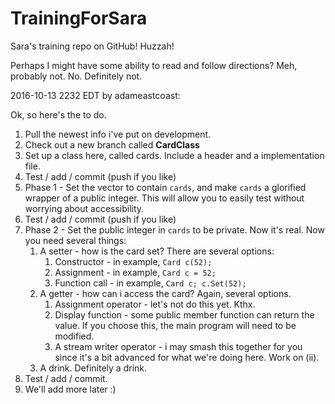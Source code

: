 # TrainingForSara
Sara's training repo on GitHub! Huzzah!

Perhaps I might have some ability to read and follow directions?  Meh, probably not.  No.  Definitely not.  

2016-10-13 2232 EDT by adameastcoast:

Ok, so here's the to do.

<ol>
<li>Pull the newest info i've put on development.</li>
<li>Check out a new branch called <b>CardClass</b></li>
<li>Set up a class here, called cards. Include a header and a implementation file.</li>
<li>Test / add / commit (push if you like)</li>
<li>Phase 1 - Set the vector to contain <code>cards</code>, and make <code>cards</code> a glorified wrapper of a public integer. This will allow you to easily test without worrying about accessibility.</li>
<li>Test / add / commit (push if you like)</li>
<li>Phase 2 - Set the public integer in <code>cards</code> to be private. Now it's real. Now you need several things:
<ol>
 <li>A setter - how is the card set? There are several options:
 <ol>
  <li>Constructor - in example, <code>Card c(52);</code></li>
  <li>Assignment - in example, <code>Card c = 52; </code></li>
  <li>Function call - in example, <code>Card c; c.Set(52);</code></li>
 </ol>
 </li>
 <li>A getter - how can i access the card? Again, several options.
 <ol>
 <li>Assignment operator - let's not do this yet. Kthx.</li>
 <li>Display function - some public member function can return the value. If you choose this, the main program will need to be modified.</li>
 <li>A stream writer operator - i may smash this together for you since it's a bit advanced for what we're doing here. Work on (ii).</li>
 </ol>
 </li>
 <li>A drink. Definitely a drink.</li>  
 </ol>
 </li>
 <li>Test / add / commit.</li>
 <li>We'll add more later :)</li>
</ol>
